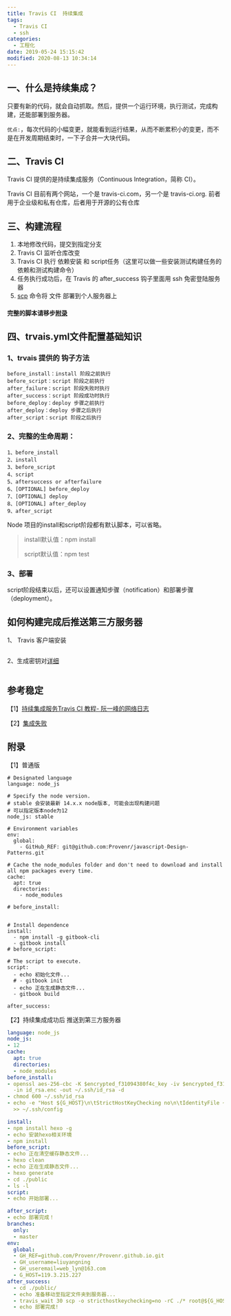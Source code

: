 ```yaml
---
title: Travis CI  持续集成
tags:
  - Travis CI
  - ssh
categories:
  - 工程化
date: 2019-05-24 15:15:42
modified: 2020-08-13 10:34:14
---
```


## 一、什么是持续集成？

只要有新的代码，就会自动抓取。然后，提供一个运行环境，执行测试，完成构建，还能部署到服务器。

`优点:`，每次代码的小幅变更，就能看到运行结果，从而不断累积小的变更，而不是在开发周期结束时，一下子合并一大块代码。

## 二、Travis CI 
Travis CI 提供的是持续集成服务（Continuous Integration，简称 CI）。

Travis CI 目前有两个网站，一个是 travis-ci.com，另一个是 travis-ci.org. 前者用于企业级和私有仓库，后者用于开源的公有仓库

## 三、构建流程
1. 本地修改代码，提交到指定分支
2. Travis CI 监听仓库改变
3. Travis CI 执行 依赖安装 和 script任务（这里可以做一些安装测试构建任务的依赖和测试构建命令）
4. 任务执行成功后，在 Travis 的 after_success 钩子里面用 ssh 免密登陆服务器
5. [scp](http://note.youdao.com/s/aLZCvNjf) 命令将 文件 部署到个人服务器上

#### 完整的脚本请移步[附录](#附录)

## 四、trvais.yml文件配置基础知识

### 1、trvais 提供的 钩子方法

```
before_install：install 阶段之前执行
before_script：script 阶段之前执行
after_failure：script 阶段失败时执行
after_success：script 阶段成功时执行
before_deploy：deploy 步骤之前执行
after_deploy：deploy 步骤之后执行
after_script：script 阶段之后执行

```
### 2、完整的生命周期：

```
1、before_install
2、install
3、before_script
4、script
5、aftersuccess or afterfailure
6、[OPTIONAL] before_deploy
7、[OPTIONAL] deploy
8、[OPTIONAL] after_deploy
9、after_script
```


Node 项目的install和script阶段都有默认脚本，可以省略。
> install默认值：npm install
>
> script默认值：npm test

### 3、部署
script阶段结束以后，还可以设置通知步骤（notification）和部署步骤（deployment）。



## 如何构建完成后推送第三方服务器
1、 Travis 客户端安装
```

```
2、生成密钥对[详细](http://note.youdao.com/s/Tokq9HKf)
```

```


## 参考稳定
【1】[持续集成服务Travis CI 教程- 阮一峰的网络日志](http://www.ruanyifeng.com/blog/2017/12/travis_ci_tutorial.html)

【2】[集成失败](https://github.com/travis-ci/travis.rb/issues/555#issuecomment-375855660)


## 附录
【1】普通版
```
# Designated language
language: node_js

# Specify the node version.
# stable 会安装最新 14.x.x node版本, 可能会出现构建问题
# 可以指定版本node为12
node_js: stable

# Environment variables
env:
  global:
    - GitHub_REF: git@github.com:Provenr/javascript-Design-Patterns.git

# Cache the node_modules folder and don't need to download and install all npm packages every time.
cache:
  apt: true
  directories:
    - node_modules

# before_install:


# Install dependence
install:
  - npm install -g gitbook-cli
  - gitbook install
# before_script:

# The script to execute.
script:
  - echo 初始化文件...
  # - gitbook init
  - echo 正在生成静态文件...
  - gitbook build

after_success:

```
【2】持续集成成功后 推送到第三方服务器
```yml
language: node_js
node_js:
- 12
cache:
  apt: true
  directories:
  - node_modules
before_install:
- openssl aes-256-cbc -K $encrypted_f31094380f4c_key -iv $encrypted_f31094380f4c_iv
  -in id_rsa.enc -out ~/.ssh/id_rsa -d
- chmod 600 ~/.ssh/id_rsa
- echo -e "Host ${G_HOST}\n\tStrictHostKeyChecking no\n\tIdentityFile ~/.ssh/id_rsa"
  >> ~/.ssh/config

install:
- npm install hexo -g
- echo 安装hexo相关环境
- npm install
before_script:
- echo 正在清空缓存静态文件...
- hexo clean
- echo 正在生成静态文件...
- hexo generate
- cd ./public
- ls -l
script:
- echo 开始部署...

after_script:
- echo 部署完成！
branches:
  only:
  - master
env:
  global:
  - GH_REF=github.com/Provenr/Provenr.github.io.git
  - GH_username=liuyangning
  - GH_useremail=web_lyn@163.com
  - G_HOST=119.3.215.227
after_success:
  - cd ./public/
  - echo 准备移动至指定文件夹到服务器...
  - travis_wait 30 scp -o stricthostkeychecking=no -rC ./* root@${G_HOST}:/root/provenr-local/blog
  - echo 部署完成!

```

